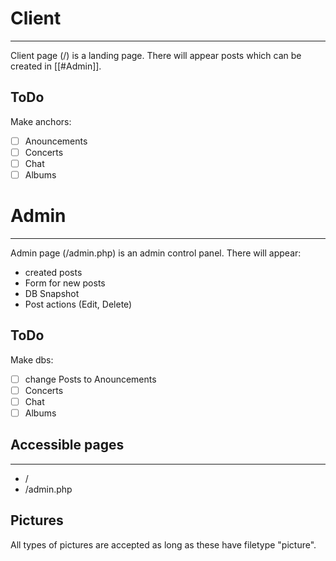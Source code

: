 # Client
---
Client page (/) is a landing page. There will appear posts which can be created in [[#Admin]].

## ToDo
Make anchors:
- [ ] Anouncements
- [ ] Concerts
- [ ] Chat
- [ ] Albums

# Admin
---
Admin page (/admin.php) is an admin control panel.
There will appear:
- created posts
- Form for new posts
- DB Snapshot
- Post actions (Edit, Delete)

## ToDo
Make dbs:
- [ ] change Posts to Anouncements
- [ ] Concerts
- [ ] Chat
- [ ] Albums

## Accessible pages
---
- /
- /admin.php

## Pictures
All types of pictures are accepted as long as these have filetype "picture".

